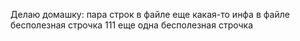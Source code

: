 Делаю домашку:
пара строк в файле
еще какая-то инфа в файле
бесполезная строчка 111
еще одна бесполезная строчка